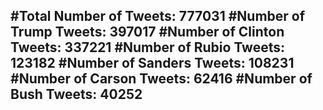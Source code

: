 #Total Number of Tweets: 777031 
#Number of Trump Tweets: 397017
#Number of Clinton Tweets: 337221
#Number of Rubio Tweets: 123182
#Number of Sanders Tweets: 108231
#Number of Carson Tweets: 62416
#Number of Bush Tweets: 40252
---
